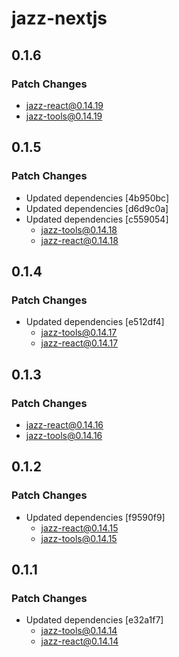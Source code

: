 # jazz-nextjs

## 0.1.6

### Patch Changes

- jazz-react@0.14.19
- jazz-tools@0.14.19

## 0.1.5

### Patch Changes

- Updated dependencies [4b950bc]
- Updated dependencies [d6d9c0a]
- Updated dependencies [c559054]
  - jazz-tools@0.14.18
  - jazz-react@0.14.18

## 0.1.4

### Patch Changes

- Updated dependencies [e512df4]
  - jazz-tools@0.14.17
  - jazz-react@0.14.17

## 0.1.3

### Patch Changes

- jazz-react@0.14.16
- jazz-tools@0.14.16

## 0.1.2

### Patch Changes

- Updated dependencies [f9590f9]
  - jazz-react@0.14.15
  - jazz-tools@0.14.15

## 0.1.1

### Patch Changes

- Updated dependencies [e32a1f7]
  - jazz-tools@0.14.14
  - jazz-react@0.14.14
